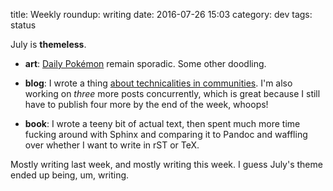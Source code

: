 title: Weekly roundup: writing
date: 2016-07-26 15:03
category: dev
tags: status

July is **themeless**.

- **art**: [Daily Pokémon](https://lexyeevee.tumblr.com/tagged/daily-pok%C3%A9mon) remain sporadic.  Some other doodling.

- **blog**: I wrote a thing [about technicalities in communities]({filename}/2016-07-22-on-a-technicality.markdown).  I'm also working on _three_ more posts concurrently, which is great because I still have to publish four more by the end of the week, whoops!

- **book**: I wrote a teeny bit of actual text, then spent much more time fucking around with Sphinx and comparing it to Pandoc and waffling over whether I want to write in rST or TeX.

Mostly writing last week, and mostly writing this week.  I guess July's theme ended up being, um, writing.
